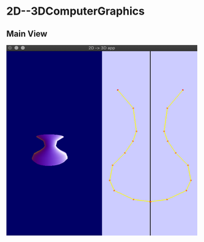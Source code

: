 # 2D--3DComputerGraphics

## Main View

<img src="https://github.com/HadarPur/2D--3DComputerGraphics/blob/master/App.png" width="500" height="500" />

